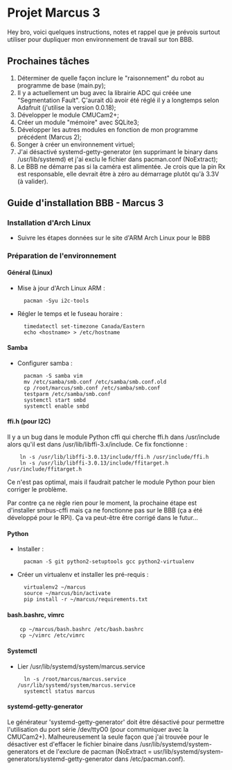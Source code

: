 # Projet Marcus 3

Hey bro, voici quelques instructions, notes et rappel que je prévois surtout utiliser pour dupliquer mon environnement de travail sur ton BBB.

## Prochaines tâches

1. Déterminer de quelle façon inclure le "raisonnement" du robot au programme de base (main.py);
2. Il y a actuellement un bug avec la librairie ADC qui créée une "Segmentation Fault". Ç'aurait dû avoir été réglé il y a longtemps selon Adafruit (j'utilise la version 0.0.18);
3. Développer le module CMUCam2+;
4. Créer un module "mémoire" avec SQLite3;
5. Développer les autres modules en fonction de mon programme précédent (Marcus 2);
6. Songer à créer un environnement virtuel;
7. J'ai désactivé systemd-getty-generator (en supprimant le binary dans /usr/lib/systemd) et j'ai exclu le fichier dans pacman.conf (NoExtract);
8. Le BBB ne démarre pas si la caméra est alimentée. Je crois que la pin Rx est responsable, elle devrait être à zéro au démarrage plutôt qu'à 3.3V (à valider).

## Guide d'installation BBB - Marcus 3

### Installation d'Arch Linux

- Suivre les étapes données sur le site d'ARM Arch Linux pour le BBB

### Préparation de l'environnement

#### Général (Linux)

- Mise à jour d'Arch Linux ARM :

        pacman -Syu i2c-tools

- Régler le temps et le fuseau horaire :

        timedatectl set-timezone Canada/Eastern
        echo <hostname> > /etc/hostname

#### Samba

- Configurer samba :

        pacman -S samba vim
        mv /etc/samba/smb.conf /etc/samba/smb.conf.old
        cp /root/marcus/smb.conf /etc/samba/smb.conf
        testparm /etc/samba/smb.conf
        systemctl start smbd
        systemctl enable smbd

#### ffi.h (pour I2C)

Il y a un bug dans le module Python cffi qui cherche ffi.h dans /usr/include alors qu'il est dans /usr/lib/libffi-3.x/include. Ce fix fonctionne :

        ln -s /usr/lib/libffi-3.0.13/include/ffi.h /usr/include/ffi.h
        ln -s /usr/lib/libffi-3.0.13/include/ffitarget.h /usr/include/ffitarget.h

Ce n'est pas optimal, mais il faudrait patcher le module Python pour bien corriger le problème.

Par contre ça ne règle rien pour le moment, la prochaine étape est d'installer smbus-cffi mais ça ne fonctionne pas sur le BBB (ça a été développé pour le RPi). Ça va peut-être être corrigé dans le futur...

#### Python

- Installer :

        pacman -S git python2-setuptools gcc python2-virtualenv

- Créer un virtualenv et installer les pré-requis :

        virtualenv2 ~/marcus
        source ~/marcus/bin/activate
        pip install -r ~/marcus/requirements.txt

#### bash.bashrc, vimrc

        cp ~/marcus/bash.bashrc /etc/bash.bashrc
        cp ~/vimrc /etc/vimrc

#### Systemctl

- Lier /usr/lib/systemd/system/marcus.service

        ln -s /root/marcus/marcus.service /usr/lib/systemd/system/marcus.service
        systemctl status marcus

#### systemd-getty-generator

Le générateur 'systemd-getty-generator' doit être désactivé pour permettre l'utilisation du port série /dev/ttyO0 (pour communiquer avec la CMUCam2+). Malheureusement la seule façon que j'ai trouvée pour le désactiver est d'effacer le fichier binaire dans /usr/lib/systemd/system-generators et de l'exclure de pacman (NoExtract = usr/lib/systemd/system-generators/systemd-getty-generator dans /etc/pacman.conf).
